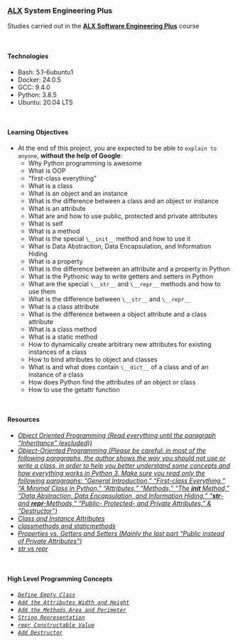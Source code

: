 ### [ALX](https://www.alxafrica.com/) System Engineering Plus

Studies carried out in the **[ALX Software Engineering Plus](https://www.alxafrica.com/software-engineering-plus/)** course

<br />

#### Technologies

* Bash:     5.1-6ubuntu1
* Docker:   24.0.5
* GCC:      9.4.0
* Python:   3.8.5
* Ubuntu:   20.04 LTS

<br />

#### Learning Objectives

* At the end of this project, you are expected to be able to `explain to anyone`, **without the help of Google**:
    * Why Python programming is awesome
    * What is OOP
    * "first-class everything"
    * What is a class
    * What is an object and an instance
    * What is the difference between a class and an object or instance
    * What is an attribute
    * What are and how to use public, protected and private attributes
    * What is self
    * What is a method
    * What is the special `\__init__` method and how to use it
    * What is Data Abstraction, Data Encapsulation, and Information Hiding
    * What is a property
    * What is the difference between an attribute and a property in Python
    * What is the Pythonic way to write getters and setters in Python
    * What are the special `\__str__` and `\__repr__` methods and how to use them
    * What is the difference between `\__str__` and `\__repr__`
    * What is a class attribute
    * What is the difference between a object attribute and a class attribute
    * What is a class method
    * What is a static method
    * How to dynamically create arbitrary new attributes for existing instances of a class
    * How to bind attributes to object and classes
    * What is and what does contain `\__dict__` of a class and of an instance of a class
    * How does Python find the attributes of an object or class
    * How to use the getattr function

<br />

#### Resources

* _[Object Oriented Programming (Read everything until the paragraph “Inheritance” (excluded))](https://python.swaroopch.com/oop.html)_
* _[Object-Oriented Programming (Please be careful: in most of the following paragraphs, the author shows the way you should not use or write a class, in order to help you better understand some concepts and how everything works in Python 3. Make sure you read only the following paragraphs: “General Introduction,” “First-class Everything,” “A Minimal Class in Python,” “Attributes,” “Methods,” “The __init__ Method,” “Data Abstraction, Data Encapsulation, and Information Hiding,” “__str__- and __repr__-Methods,” “Public- Protected- and Private Attributes,” & “Destructor”)](https://python-course.eu/oop/object-oriented-programming.php)_
* _[Class and Instance Attributes](https://python-course.eu/oop/class-instance-attributes.php)_
* _[classmethods and staticmethods](https://www.youtube.com/watch?v=rq8cL2XMM5M)_
* _[Properties vs. Getters and Setters (Mainly the last part "Public instead of Private Attributes")](https://python-course.eu/oop/properties-vs-getters-and-setters.php)_
* _[str vs repr](https://shipit.dev/posts/python-str-vs-repr.html)_

<br />

#### High Level Programming Concepts

* _[`Define Empty Class`](0-rectangle.py)_
* _[`Add the Attributes Width and Height`](1-rectangle.py)_
* _[`Add the Methods Area and Perimeter`](2-rectangle.py)_
* _[`String Representation`](3-rectangle.py)_
* _[`repr Constructable Value`](4-rectangle.py)_
* _[`Add Destructor`](5-rectangle.py)_

<br />
